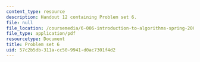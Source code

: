 ```yaml
---
content_type: resource
description: Handout 12 containing Problem set 6.
file: null
file_location: /coursemedia/6-006-introduction-to-algorithms-spring-2008/57c2b5db311acc509941d0ac7301f4d2_ps6.pdf
file_type: application/pdf
resourcetype: Document
title: Problem set 6
uid: 57c2b5db-311a-cc50-9941-d0ac7301f4d2
---
```


